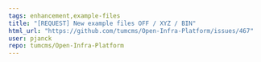 ```yaml
---
tags: enhancement,example-files
title: "[REQUEST] New example files OFF / XYZ / BIN"
html_url: "https://github.com/tumcms/Open-Infra-Platform/issues/467"
user: pjanck
repo: tumcms/Open-Infra-Platform
---
```



